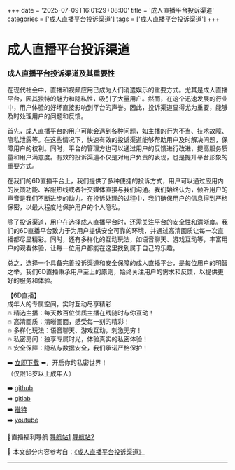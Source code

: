 +++
date = '2025-07-09T16:01:29+08:00'
title = '成人直播平台投诉渠道'
categories = ['成人直播平台投诉渠道']
tags = ['成人直播平台投诉渠道']
+++

# 成人直播平台投诉渠道

### 成人直播平台投诉渠道及其重要性

在现代社会中，直播和视频应用已成为人们消遣娱乐的重要方式。尤其是成人直播平台，因其独特的魅力和隐私性，吸引了大量用户。然而，在这个迅速发展的行业中，用户体验的好坏直接影响到平台的声誉。因此，投诉渠道显得尤为重要，能够及时处理用户的问题和反馈。

首先，成人直播平台的用户可能会遇到各种问题，如主播的行为不当、技术故障、隐私泄露等。在这些情况下，快速有效的投诉渠道能够帮助用户及时解决问题，保障用户的权利。同时，平台的管理方也可以通过用户的反馈进行改进，提高服务质量和用户满意度。有效的投诉渠道不仅是对用户负责的表现，也是提升平台形象的重要方式。

在我们的6D直播平台上，我们提供了多种便捷的投诉方式，用户可以通过应用内的反馈功能、客服热线或者社交媒体直接与我们沟通。我们始终认为，倾听用户的声音是我们不断进步的动力。在投诉处理的过程中，我们确保用户的信息得到严格保密，以最大程度地保护用户的个人隐私。

除了投诉渠道，用户在选择成人直播平台时，还需关注平台的安全性和清晰度。我们的6D直播平台致力于为用户提供安全可靠的环境，并通过高清画质让每一次直播都尽显精彩。同时，还有多样化的互动玩法，如语音聊天、游戏互动等，丰富用户的观看体验，让每一位用户都能在这里找到属于自己的乐趣。

总之，选择一个具备完善投诉渠道和安全保障的成人直播平台，是每位用户的明智之举。我们6D直播秉承用户至上的原则，始终关注用户的需求和反馈，以提供更好的服务和体验。

【6D直播】  
成年人的专属空间，实时互动尽享精彩  
🔥 精选主播：每天数百位优质主播在线随时与你互动！  
🔥 高清画质：清晰画面，感受每一刻的精彩！  
🔥 多样化玩法：语音聊天、游戏互动，刺激无穷！  
🔥 私密房间：独享专属时光，体验真实的私密体验！  
🔥 安全保障：隐私与数据安全，我们承诺严格保护！  

➡️ [立即下载](https://down123.s3.ap-east-1.amazonaws.com/down/down.html?channelCode=blog) ⬅️，开启你的私密世界！  
（仅限18岁以上成年人）  

➡️ [github](https://aldult-live.github.io/)  
➡️ [gitlab](https://seo-09598d.gitlab.io/)  
➡️ [推特](https://x.com/wegame33)  
➡️ [youtube](https://www.youtube.com/@6Dlive)  

🔞直播福利导航 [导航站1](https://webstack-86085a.gitlab.io/) [导航站2](https://onlygit123-2.github.io/)


📘 本文部分内容参考自：[《成人直播平台投诉渠道》](https://github.com/huluwagit/huluwa)

---
